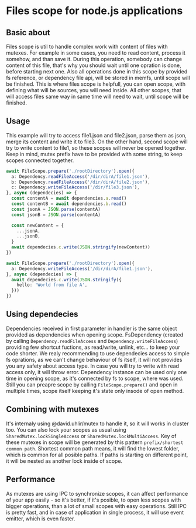 # Files scope for node.js applications

## Basic about
Files scope is util to handle complex work with content of files with mutexes. For example in some cases, you need to read content, process it somehow, and than save it. During this operation, somebody can change content of this file, that's why you should wait until one opration is done, before starting next one. Also all operations done in this scope by provided fs reference, or dependency file api, will be stored in memfs, until scope will be finished. This is where files scope is helpfull, you can open scope, with defining what will be sources, you will need inside. All other scopes, that will access files same way in same time will need to wait, until scope will be finished.

## Usage
This example will try to access file1.json and file2.json, parse them as json, merge its content and write it to file3. On the other hand, second scope will try to write content to file1, so these scopes will never be opened together. Keep in mind, mutex prefix have to be provided with some string, to keep scopes connected together.

```ts
await FileScope.prepare('./rootDirectory').open({
  a: Dependency.readFileAccess('/dir/dirA/file1.json'),
  b: Dependency.readFileAccess('/dir/dirA/file2.json'),
  c: Dependency.writeFileAccess('/dir/file3.json'),
}, async (dependecies) => {
  const contentA = await dependencies.a.read()
  const contentB = await dependencies.b.read()
  const jsonA = JSON.parse(contentA)
  const jsonB = JSON.parse(contentA)

  const newContent = {
    ...jsonA,
    ...jsonB,
  }
  await dependecies.c.write(JSON.stringify(newContent))
})

await FileScope.prepare('./rootDirectory').open({
  a: Dependency.writeFileAccess('/dir/dirA/file1.json'),
}, async (dependecies) => {
  await dependecies.c.write(JSON.stringify({
    hello: 'World from file A',
  }))
})
```

## Using dependecies
Dependencies received in first parameter in handler is the same object provided as dependencies when opening scope. FsDependency (created by calling `Dependency.readFileAccess` and `Dependency.writeFileAccess`) providing few shortcut fuctions, as read/write, unlink, etc... to keep your code shorter. We realy recommending to use dependecies access to simple fs oprations, as we can't change behaviour of fs itself, it will not provides you any safety about access type. In case you will try to write with read access only, it will throw error. Dependency instance can be used only one time in opening scope, as it's connected by fs to scope, where was used. Still you can preapre scope by calling `FileScope.prepare()` and open in multiple times, scope itself keeping it's state only insode of open method.

## Combining with mutexes
It's internaly using @david.uhlir/mutex to handle it, so it will works in cluster too. You can also lock your scopes as usual using `SharedMutex.lockSingleAccess` or `SharedMutex.lockMultiAccess`. Key of these mutexes in scope will be generated by this pattern `prefix/shortest common path`. Shortest common path means, it will find the lowest folder, which is common for all posible paths. If paths is starting on different point, it will be nested as another lock inside of scope.

## Performance
As mutexes are using IPC to synchronize scopes, it can affect performance of your app easily - so it's better, if it's posible, to open less scopes with bigger operations, than a lot of small scopes with easy operations. Still IPC is pretty fast, and in case of application in single process, it will use event emitter, which is even faster.